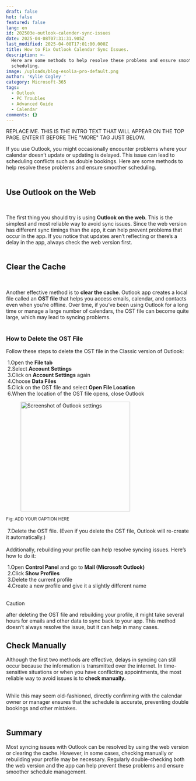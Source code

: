 ```yaml
---
draft: false
hot: false
featured: false
lang: en
id: 202503e-outlook-calender-sync-issues
date: 2025-04-08T07:31:31.905Z
last_modified: 2025-04-08T17:01:00.000Z
title: How to Fix Outlook Calendar Sync Issues.
description: >-
  Here are some methods to help resolve these problems and ensure smoother
  scheduling.
image: /uploads/blog-esolia-pro-default.png
author: 'Kylie Cogley '
category: Microsoft-365
tags:
  - Outlook
  - PC Troubles
  - Advanced Guide
  - Calendar
comments: {}
---
```

REPLACE ME. THIS IS THE INTRO TEXT THAT WILL APPEAR ON THE TOP PAGE. ENTER IT BEFORE THE "MORE" TAG JUST BELOW. 

<!--more-->
If you use Outlook, you might occasionally encounter problems where your calendar doesn’t update or updating is delayed. This issue can lead to scheduling conflicts such as double bookings. Here are some methods to help resolve these problems and ensure smoother scheduling.<br> 
<br>

## Use Outlook on the Web
<br>

The first thing you should try is using **Outlook on the web**. This is the simplest and most reliable way to avoid sync issues. Since the web version has different sync timings than the app, it can help prevent problems that occur in the app. If you notice that updates aren’t reflecting or there’s a delay in the app, always check the web version first.<br>
<br>

## Clear the Cache
<br>

Another effective method is to **clear the cache**. Outlook app creates a local file called an **OST file** that helps you access emails, calendar, and contacts even when you're offline. Over time, if you’ve been using Outlook for a long time or manage a large number of calendars, the OST file can become quite large, which may lead to syncing problems. <br>
<br>

### How to Delete the OST File
Follow these steps to delete the OST file in the Classic version of Outlook:<br>

&nbsp;1.Open the **File tab**<br>
&nbsp;2.Select **Account Settings** <br>
&nbsp;3.Click on **Account Settings** again<br>
&nbsp;4.Choose **Data Files**<br>
&nbsp;5.Click on the OST file and select **Open File Location**<br>
&nbsp;6.When the location of the OST file opens, close Outlook<br>
<figure class="flex flex-col justify-start items-left">
  <img alt="Screenshot of Outlook settings" src="!/uploads/202503a-(4).jpg" width="300px" transform-images="avif webp png jpeg 300@2">
</figure>
<figcaption class="text-left mt-2"><small>Fig: ADD YOUR CAPTION HERE</small></figcaption><br>
&nbsp;7.Delete the OST file. (Even if you delete the OST file, Outlook will re-create it automatically.) <br>
<br>
Additionally, rebuilding your profile can help resolve syncing issues. Here’s how to do it:<br>

&nbsp;1.Open **Control Panel** and go to **Mail (Microsoft Outlook)**<br>
&nbsp;2.Click **Show Profiles**<br>
&nbsp;3.Delete the current profile <br>
&nbsp;4.Create a new profile and give it a slightly different name<br> 
<br>
> [!CAUTION]
> after deleting the OST file and rebuilding your profile, it might take several hours for emails and other data to sync back to your app. This method doesn’t always resolve the issue, but it can help in many cases. <br>

## Check Manually
Although the first two methods are effective, delays in syncing can still occur because the information is transmitted over the internet. In time-sensitive situations or when you have conflicting appointments, the most reliable way to avoid issues is to **check manually.** <br>
<br>

While this may seem old-fashioned, directly confirming with the calendar owner or manager ensures that the schedule is accurate, preventing double bookings and other mistakes.<br> 
<br>

## Summary
Most syncing issues with Outlook can be resolved by using the web version or clearing the cache. However, in some cases, checking manually or rebuilding your profile may be necessary. Regularly double-checking both the web version and the app can help prevent these problems and ensure smoother schedule management. <br>



